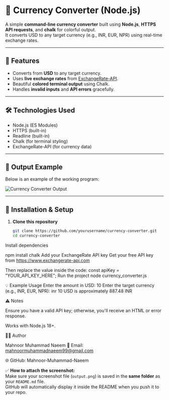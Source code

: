 # 💱 Currency Converter (Node.js)

A simple **command-line currency converter** built using **Node.js**, **HTTPS API requests**, and **chalk** for colorful output.  
It converts USD to any target currency (e.g., INR, EUR, NPR) using real-time exchange rates.

---

## 🚀 Features
- Converts from **USD** to any target currency.  
- Uses **live exchange rates** from [ExchangeRate-API](https://www.exchangerate-api.com/).  
- Beautiful **colored terminal output** using Chalk.  
- Handles **invalid inputs** and **API errors** gracefully.

---

## 🛠️ Technologies Used
- Node.js (ES Modules)
- HTTPS (built-in)
- Readline (built-in)
- Chalk (for terminal styling)
- ExchangeRate-API (for currency data)

---

## 📸 Output Example

Below is an example of the working program:

![Currency Converter Output](output.png)

---

## 🧩 Installation & Setup

1. **Clone this repository**  
   ```bash
   git clone https://github.com/yourusername/currency-converter.git
   cd currency-converter
Install dependencies

npm install chalk
Add your ExchangeRate API key
Get your free API key from https://www.exchangerate-api.com

Then replace the value inside the code:
const apiKey = "YOUR_API_KEY_HERE";
Run the project
node currency_converter.js

💡 Example Usage
Enter the amount in USD: 10
Enter the target currency (e.g., INR, EUR, NPR): inr
10 USD is approximately 887.48 INR

⚠️ Notes

Ensure you have a valid API key; otherwise, you'll receive an HTML or error response.

Works with Node.js 18+.

👩‍💻 Author

Mahnoor Muhammad Naeem
📧 Email: mahnoormuhammadnaeem99@gmail.com

🌐 GitHub: Mahnoor-Muhammad-Naeem


✅ **How to attach the screenshot:**  
Make sure your screenshot file (`output.png`) is saved in the **same folder** as your `README.md` file.  
GitHub will automatically display it inside the README when you push it to your repo.

